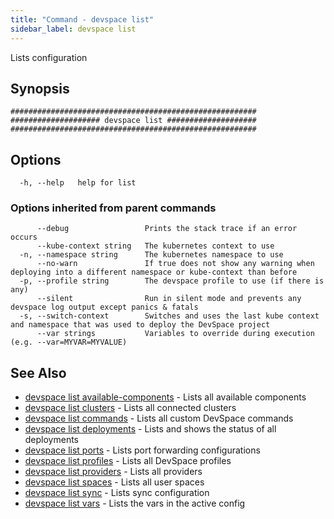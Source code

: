 ```yaml
---
title: "Command - devspace list"
sidebar_label: devspace list
---
```



Lists configuration

## Synopsis


```
#######################################################
#################### devspace list ####################
#######################################################
```
## Options

```
  -h, --help   help for list
```

### Options inherited from parent commands

```
      --debug                 Prints the stack trace if an error occurs
      --kube-context string   The kubernetes context to use
  -n, --namespace string      The kubernetes namespace to use
      --no-warn               If true does not show any warning when deploying into a different namespace or kube-context than before
  -p, --profile string        The devspace profile to use (if there is any)
      --silent                Run in silent mode and prevents any devspace log output except panics & fatals
  -s, --switch-context        Switches and uses the last kube context and namespace that was used to deploy the DevSpace project
      --var strings           Variables to override during execution (e.g. --var=MYVAR=MYVALUE)
```

## See Also
* [devspace list available-components](/docs/cli/commands/devspace_list_available-components)	 - Lists all available components
* [devspace list clusters](/docs/cli/commands/devspace_list_clusters)	 - Lists all connected clusters
* [devspace list commands](/docs/cli/commands/devspace_list_commands)	 - Lists all custom DevSpace commands
* [devspace list deployments](/docs/cli/commands/devspace_list_deployments)	 - Lists and shows the status of all deployments
* [devspace list ports](/docs/cli/commands/devspace_list_ports)	 - Lists port forwarding configurations
* [devspace list profiles](/docs/cli/commands/devspace_list_profiles)	 - Lists all DevSpace profiles
* [devspace list providers](/docs/cli/commands/devspace_list_providers)	 - Lists all providers
* [devspace list spaces](/docs/cli/commands/devspace_list_spaces)	 - Lists all user spaces
* [devspace list sync](/docs/cli/commands/devspace_list_sync)	 - Lists sync configuration
* [devspace list vars](/docs/cli/commands/devspace_list_vars)	 - Lists the vars in the active config


